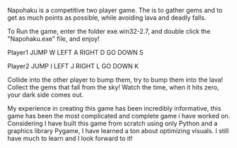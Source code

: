 Napohaku is a competitive two player game.
The is to gather gems and to get as much points as possible,
while avoiding lava and deadly falls.

To Run the game, enter the folder exe.win32-2.7, and double click the "Napohaku.exe"
file, and enjoy!

Player1
JUMP W 
LEFT A 
RIGHT D 
GO DOWN S 

Player2
JUMP  I 
LEFT  J 
RIGHT  L 
GO DOWN  K 

Collide into the other player to bump them, try to bump them into the lava!
Collect the gems that fall from the sky!
Watch the time, when it hits zero, your dark side comes out.

 My experience in creating this game has been incredibly informative, 
 this game has been the most complicated and complete game i have worked on. 
 Considering I have built this game from scratch using only Python and a 
 graphics library Pygame, I have learned a ton about optimizing visuals. 
 I still have much to learn and I look forward to it! 
